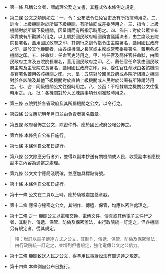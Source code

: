 * 第一條 凡稱公文者，謂處理公務之文書，其程式依本條例之規定。

* 第二條 公文之類別如左：一、令：公布法令任免官吏及有所指揮時用之。二、訓令：上級機關對於所屬下級機關，有所諭飭或差委時用之。三、指令：上級機關對於所屬下級機關，因呈請而有所指示時用之。四、佈告：對於公眾宣布事實或有所勸誡時用之。以上屬於國民政府經國務會議議決者，由主席及五院院長署名，蓋用國民政府之印，其例行之訓令指令由主席署名，蓋用國民政府之印，屬於其他機關者，由各該機關之長官或主席或常務委員署名，蓋用各該機關之印。五、任命狀：任命官吏時用之。甲、特任官及簡任官任命狀，由國民政府主席及五院院長署名，蓋用國民政府之印。乙、薦任官任命狀由國民政府主席及主管院院長署名，蓋用國民政府之印。丙、委任官任命狀由各該機關長官署名蓋用各該機關之印。六、呈：五院對於國民政府或各院所組織之機關對於各該院及其他下級機關對於直轄上級機關或人民對於公署有所陳請時用之。七、咨：同級機關公文往復時用之。八、公函：不相隸屬之機關公文往復時用之。九、批：各機關對於人民陳請事項分別准駁時用之。

* 第三條 五院對於各省政府及其所屬機關之公文，以令行之。

* 第四條 公文應記明年月日並由負責者署名蓋章。

* 第五條 政府發佈之公文，除密件外，應於國民政府公報公佈之。

* 第六條 本條例自公布日施行。

* 第七條 本條例自公布日施行。

* 第八條 公文除應分行者外，並得以副本抄送有關機關或人民，收受副本者應視副本之內容為適當之處理。

* 第九條 公文文字應簡淺明確，並應加具標點符號。

* 第十條 本條例自公布日施行。

* 第十一條 公文在二頁以上時，應於騎縫處加蓋章戳。

* 第十二條 應保守秘密之公文，其制作、傳遞、保管，均應以密件處理之。

* 第十二條 之一 機關公文以電報交換、電傳文件、傳真或其他電子文件行之者，其制作、傳遞、保管、防偽及保密辦法，由行政院統一訂定之。但各機關另有規定者，從其規定。

> 釋：增訂以電子傳達方式之公文，其制作、傳遞、保管、防偽及保密辦法，由行政院統一訂定之，並增列但書規定，強化電傳公文之公信力。

* 第十三條 機關致送人民之公文，得準用民事訴訟法有關送達之規定。

* 第十四條 本條例自公布日施行。

